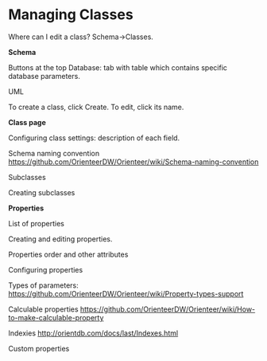 # Managing Classes

Where can I edit a class? Schema->Classes.

**Schema**

Buttons at the top
Database: tab with table which contains specific database parameters.

UML

To create a class, click Create. To edit, click its name.

**Class page**

Configuring class settings: description of each field.

Schema naming convention https://github.com/OrienteerDW/Orienteer/wiki/Schema-naming-convention

Subclasses

Creating subclasses

**Properties**

List of properties

Creating and editing properties.

Properties order and other attributes

Configuring properties

Types of parameters: https://github.com/OrienteerDW/Orienteer/wiki/Property-types-support 

Calculable properties https://github.com/OrienteerDW/Orienteer/wiki/How-to-make-calculable-property

Indexies http://orientdb.com/docs/last/Indexes.html

Custom properties 